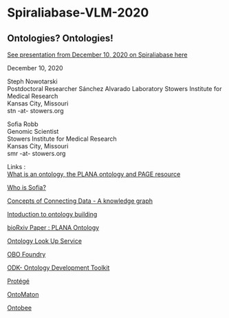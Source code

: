# Spiraliabase-VLM-2020  

## Ontologies? Ontologies!  

[See presentation from December 10, 2020 on Spiraliabase here](https://www.spiraliabase.org/virtual-lab-meetings)

December 10, 2020  

Steph Nowotarski  
Postdoctoral Researcher 
Sánchez Alvarado Laboratory
Stowers Institute for Medical Research  
Kansas City, Missouri  
stn -at- stowers.org

Sofia Robb  
Genomic Scientist  
Stowers Institute for Medical Research  
Kansas City, Missouri  
smr -at- stowers.org


Links :  
[What is an ontology, the PLANA ontology and PAGE resource](20201210_Spiraliabase_PLANAOntology_small.pdf)

[Who is Sofia?](sofiarobb-intro.pdf)

[Concepts of Connecting Data - A knowledge graph]()  

[Intoduction to ontology building](introToOntologyBuilding.md)  

[bioRxiv Paper : PLANA Ontology](https://www.biorxiv.org/content/10.1101/2020.08.14.251579v1)

[Ontology Look Up Service](https://www.ebi.ac.uk/ols/index)

[OBO Foundry](http://www.obofoundry.org/)

[ODK- Ontology Development Toolkit](https://github.com/INCATools/ontology-development-kit)

[Protégé](https://protege.stanford.edu/)

[OntoMaton](https://github.com/ISA-tools/OntoMaton)

[Ontobee](http://www.ontobee.org/)





